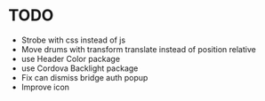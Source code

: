 # TODO

- Strobe with css instead of js
- Move drums with transform translate instead of position relative
- use Header Color package
- use Cordova Backlight package
- Fix can dismiss bridge auth popup
- Improve icon

